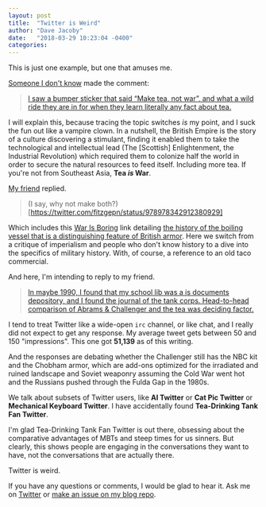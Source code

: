 ```yaml
---
layout: post
title:  "Twitter is Weird"
author: "Dave Jacoby"
date:   "2018-03-29 10:23:04 -0400"
categories: 
---
```


This is just one example, but one that amuses me.

[Someone I don't know](https://twitter.com/c0mmunicants) made the comment:

> [I saw a bumper sticker that said “Make tea, not war”, and what a wild ride they are in for when they learn literally any fact about tea.](https://twitter.com/c0mmunicants/status/978771266319433728)

I will explain this, because tracing the topic switches *is* my point, and I suck the fun out like a vampire clown. In a nutshell, the British Empire is the story of a culture discovering a stimulant, finding it enabled them to take the technological and intellectual lead (The [Scottish] Enlightenment, the Industrial Revolution) which required them to colonize half the world in order to secure the natural resources to feed itself. Including more tea. If you're not from Southeast Asia, **Tea *is* War**.

[My friend](https://twitter.com/fitzgepn) replied.

> (I say, why not make both?)[https://twitter.com/fitzgepn/status/978978342912380929]

Which includes this [War Is Boring](https://medium.com/war-is-boring/) link detailing [the history of the boiling vessel that is a distinguishing feature of British armor](https://medium.com/war-is-boring/the-british-perfected-the-art-of-brewing-tea-inside-an-armored-vehicle-1cc012f3ee54). Here we switch from a critique of imperialism and people who don't know history to a dive into the specifics of military history. With, of course, a reference to an old taco commercial.

And here, I'm intending to reply to my friend.

> [In maybe 1990, I found that my school lib was a is documents depository, and I found the journal of the tank corps. Head-to-head comparison of Abrams & Challenger and the tea was deciding factor.](https://twitter.com/JacobyDave/status/978979183580930053)

I tend to treat Twitter like a wide-open `irc` channel, or like chat, and I really did not expect to get any response. My average tweet gets between 50 and 150 "impressions". This one got **51,139** as of this writing.

And the responses are debating whether the Challenger still has the NBC kit and the Chobham armor, which are add-ons optimized for the irradiated and ruined landscape and Soviet weaponry assuming the Cold War went hot and the Russians pushed through the Fulda Gap in the 1980s.

We talk about subsets of Twitter users, like **AI Twitter** or **Cat Pic Twitter** or **Mechanical Keyboard Twitter**. I have accidentally found **Tea-Drinking Tank Fan Twitter**.

I'm glad Tea-Drinking Tank Fan Twitter is out there, obsessing about the comparative advantages of MBTs and steep times for us sinners. But clearly, this shows people are engaging in the conversations they want to have, not the conversations that are actually there.

Twitter is weird.

If you have any questions or comments, I would be glad to hear it. Ask me on [Twitter](https://twitter.com/jacobydave) or [make an issue on my blog repo](https://github.com/jacoby/jacoby.github.io).
